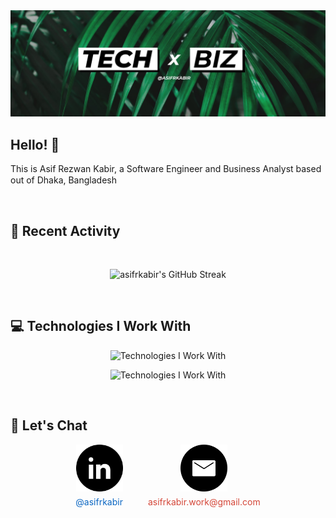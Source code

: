 <a href="https://www.linkedin.com/in/asifrkabir">
    <img src="https://raw.githubusercontent.com/asifrkabir/asifrkabir/main/images/cover-img-1.jpg" />
</a>

## Hello! :wave:

<p>This is Asif Rezwan Kabir, a Software Engineer and Business Analyst based out of Dhaka, Bangladesh <img src="https://raw.githubusercontent.com/asifrkabir/asifrkabir/main/images/bangladesh-flag-icon.svg" width="20" height="15" /></p>

<br />

## :calendar: Recent Activity

<br />

<p align="center">
    <img src="https://streak-stats.demolab.com?user=asifrkabir&theme=merko&hide_border=true&card_width=800&background=00000000&fire=14AD66&ring=14AD66&sideNums=14AD66&sideLabels=34AD76" alt="asifrkabir's GitHub Streak" />
</p>

<br />

## :computer: Technologies I Work With

<p align="center">
    <img src="https://skillicons.dev/icons?i=java,spring,ts,nextjs,react,express,mongodb" alt="Technologies I Work With" />
</p>
<p align="center">
    <img src="https://skillicons.dev/icons?i=mysql,postgres,html,css,js,nodejs,tailwind,prisma" alt="Technologies I Work With" />
</p>

<br />

## :handshake: Let's Chat

<div align="center" style="display: flex; justify-content: center; gap: 40px; align-items: center; flex-wrap: wrap;">
  <!-- LinkedIn Card -->
  <a href="https://www.linkedin.com/in/asifrkabir" target="_blank" style="text-decoration: none; text-align: center;">
    <img height="75" src="https://raw.githubusercontent.com/asifrkabir/asifrkabir/main/images/linkedin-icon.svg" alt="LinkedIn" />
    <p style="margin: 5px 0 0; font-size: 14px; color: #0a66c2;">@asifrkabir</p>
  </a>

  <!-- Email Card -->
  <a href="mailto:asifrkabir.work@gmail.com" target="_blank" style="text-decoration: none; text-align: center;">
    <img height="75" src="https://raw.githubusercontent.com/asifrkabir/asifrkabir/main/images/email-icon.svg" alt="Email" />
    <p style="margin: 5px 0 0; font-size: 14px; color: #d44638;">asifrkabir.work@gmail.com</p>
  </a>
</div>
